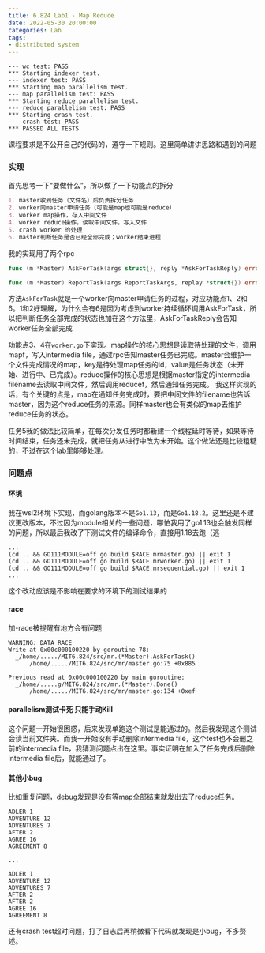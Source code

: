 ```yaml
---
title: 6.824 Lab1 - Map Reduce
date: 2022-05-30 20:00:00
categories: Lab
tags: 
- distributed system
---
```



```text
--- wc test: PASS
*** Starting indexer test.
--- indexer test: PASS
*** Starting map parallelism test.
--- map parallelism test: PASS
*** Starting reduce parallelism test.
--- reduce parallelism test: PASS
*** Starting crash test.
--- crash test: PASS
*** PASSED ALL TESTS
```
课程要求是不公开自己的代码的，遵守一下规则。这里简单讲讲思路和遇到的问题

### 实现

首先思考一下“要做什么”，所以做了一下功能点的拆分
```md
1. master收到任务（文件名）后负责拆分任务
2. worker向master申请任务（可能是map也可能是reduce）
3. worker map操作，存入中间文件
4. worker reduce操作，读取中间文件，写入文件
5. crash worker 的处理
6. master判断任务是否已经全部完成；worker结束进程
```

我的实现用了两个rpc
```go
func (m *Master) AskForTask(args struct{}, reply *AskForTaskReply) error

func (m *Master) ReportTask(args ReportTaskArgs, replay *struct{}) error 
```
方法`AskForTask`就是一个worker向master申请任务的过程，对应功能点1、2和6。1和2好理解，为什么会有6是因为考虑到worker持续循环调用AskForTask，所以把判断任务全部完成的状态也加在这个方法里，AskForTaskReply会告知worker任务全部完成

功能点3、4在`worker.go`下实现。map操作的核心思想是读取待处理的文件，调用mapf，写入intermedia file，通过rpc告知master任务已完成。master会维护一个文件完成情况的map，key是待处理map任务的id，value是任务状态（未开始、进行中、已完成）。reduce操作的核心思想是根据master指定的intermedia filename去读取中间文件，然后调用reducef，然后通知任务完成。
我这样实现的话，有个关键的点是，map在通知任务完成时，要把中间文件的filename也告诉master，因为这个reduce任务的来源。同样master也会有类似的map去维护reduce任务的状态。

任务5我的做法比较简单，在每次分发任务时都新建一个线程延时等待，如果等待时间结束，任务还未完成，就把任务从进行中改为未开始。这个做法还是比较粗糙的，不过在这个lab里能够处理。

### 问题点
#### 环境
我在wsl2环境下实现，而golang版本不是`Go1.13`，而是`Go1.18.2`。这里还是不建议更改版本，不过因为module相关的一些问题，哪怕我用了go1.13也会触发同样的问题，所以最后我改了下测试文件的编译命令，直接用1.18去跑（逃
```shell
...
(cd .. && GO111MODULE=off go build $RACE mrmaster.go) || exit 1
(cd .. && GO111MODULE=off go build $RACE mrworker.go) || exit 1
(cd .. && GO111MODULE=off go build $RACE mrsequential.go) || exit 1
...
```
这个改动应该是不影响在要求的环境下的测试结果的

#### race
加-race被提醒有地方会有问题
```text
WARNING: DATA RACE
Write at 0x00c000100220 by goroutine 78:
  _/home/...../MIT6.824/src/mr.(*Master).AskForTask()
      /home/...../MIT6.824/src/mr/master.go:75 +0x885

Previous read at 0x00c000100220 by main goroutine:
  _/home/.....g/MIT6.824/src/mr.(*Master).Done()
      /home/...../MIT6.824/src/mr/master.go:134 +0xef
```

#### parallelism测试卡死 只能手动Kill
这个问题一开始很困惑，后来发现单跑这个测试是能通过的。然后我发现这个测试会读当前文件夹。而我一开始没有手动删除intermedia file，这个test也不会删之前的intermedia file，我猜测问题点出在这里。事实证明在加入了任务完成后删除intermedia file后，就能通过了。

#### 其他小bug
比如重复问题，debug发现是没有等map全部结束就发出去了reduce任务。
```text
ADLER 1
ADVENTURE 12
ADVENTURES 7
AFTER 2
AGREE 16
AGREEMENT 8

...

ADLER 1
ADVENTURE 12
ADVENTURES 7
AFTER 2
AFTER 2
AGREE 16
AGREEMENT 8
```

还有crash test超时问题，打了日志后再稍微看下代码就发现是小bug，不多赘述。